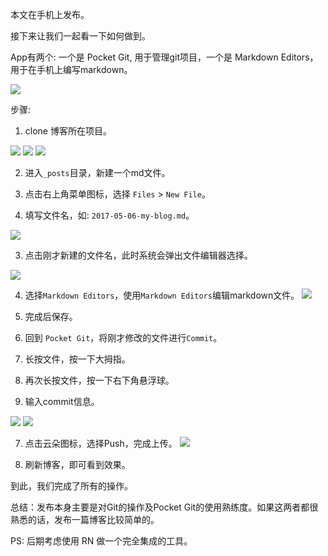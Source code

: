 本文在手机上发布。


接下来让我们一起看一下如何做到。

App有两个: 一个是 Pocket Git, 用于管理git项目，一个是 Markdown Editors，用于在手机上编写markdown。

![](https://static.dingtalk.com/media/lADPACOG8zdKl4DNB0HNBDU_1077_1857.jpg_300x300.jpg)


步骤:

1. clone 博客所在项目。

![](https://static.dingtalk.com/media/lADPACOG8zdLCLvNBprNBDY_1078_1690.jpg_300x300.jpg)
![](https://static.dingtalk.com/media/lADPACOG8zdLCLnNBqXNBDE_1073_1701.jpg_300x300.jpg)
![](https://static.dingtalk.com/media/lADPACOG8zdLCLjNA_nNBDY_1078_1017.jpg_300x300.jpg)


2. 进入`_posts`目录，新建一个md文件。

 1. 点击右上角菜单图标，选择 `Files` > `New File`。
 2. 填写文件名，如: `2017-05-06-my-blog.md`。
  
 ![](https://static.dingtalk.com/media/lALPACOG8zdKBcPNB4DNBDg_1080_1920.png_300x300.jpg)

3. 点击刚才新建的文件名，此时系统会弹出文件编辑器选择。

![](https://static.dingtalk.com/media/lADPACOG8zdLCLfNA8jNBDA_1072_968.jpg_300x300.jpg)

4. 选择`Markdown Editors`，使用`Markdown Editors`编辑markdown文件。
![](https://static.dingtalk.com/media/lADPACOG8zdLCLbNAsbNBDg_1080_710.jpg_300x300.jpg)

5. 完成后保存。

6. 回到 `Pocket Git`，将刚才修改的文件进行`Commit`。
 1. 长按文件，按一下大拇指。
 2. 再次长按文件，按一下右下角悬浮球。
 3. 输入commit信息。

![](https://static.dingtalk.com/media/lADPACOG8zdLCLXNA7bNBDg_1080_950.jpg_300x300.jpg)
![](https://static.dingtalk.com/media/lADPACOG8zdLCLTNA8PNA6c_935_963.jpg_300x300.jpg)

7. 点击云朵图标，选择Push，完成上传。
![](https://static.dingtalk.com/media/lADPACOG8zdLCLLNAknNAko_586_585.jpg_300x300.jpg)

8. 刷新博客，即可看到效果。

到此，我们完成了所有的操作。

总结：发布本身主要是对Git的操作及Pocket Git的使用熟练度。如果这两者都很熟悉的话，发布一篇博客比较简单的。

PS: 后期考虑使用 RN 做一个完全集成的工具。
